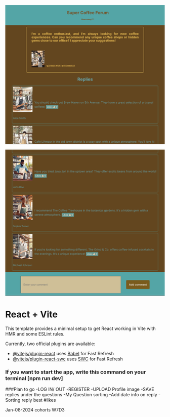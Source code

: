![Screenshot](https://raw.githubusercontent.com/leslieyjkim/Coffee_forum_2024/02c794efbb98c1f786d937b960ccfd3a8a667d41/Version%231.Main_page_top.png)


![Screenshot](https://raw.githubusercontent.com/leslieyjkim/Coffee_forum_2024/02c794efbb98c1f786d937b960ccfd3a8a667d41/Version%231.Main_page_bottom.png)


# React + Vite

This template provides a minimal setup to get React working in Vite with HMR and some ESLint rules.

Currently, two official plugins are available:

- [@vitejs/plugin-react](https://github.com/vitejs/vite-plugin-react/blob/main/packages/plugin-react/README.md) uses [Babel](https://babeljs.io/) for Fast Refresh
- [@vitejs/plugin-react-swc](https://github.com/vitejs/vite-plugin-react-swc) uses [SWC](https://swc.rs/) for Fast Refresh


### If you want to start the app, write this command on your terminal [npm run dev]


###Plan to go
-LOG IN/ OUT
-REGISTER
-UPLOAD Profile image
-SAVE replies under the questions
-My Question sorting
-Add date info on reply
-Sorting reply best #likes

Jan-08-2024 cohorts W7D3